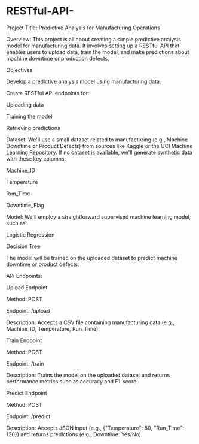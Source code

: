 # RESTful-API-
Project Title: Predictive Analysis for Manufacturing Operations

Overview: This project is all about creating a simple predictive analysis model for manufacturing data. It involves setting up a RESTful API that enables users to upload data, train the model, and make predictions about machine downtime or production defects.

Objectives:

Develop a predictive analysis model using manufacturing data.

Create RESTful API endpoints for:

Uploading data

Training the model

Retrieving predictions

Dataset: We'll use a small dataset related to manufacturing (e.g., Machine Downtime or Product Defects) from sources like Kaggle or the UCI Machine Learning Repository. If no dataset is available, we'll generate synthetic data with these key columns:

Machine_ID

Temperature

Run_Time

Downtime_Flag

Model: We'll employ a straightforward supervised machine learning model, such as:

Logistic Regression

Decision Tree

The model will be trained on the uploaded dataset to predict machine downtime or product defects.

API Endpoints:

Upload Endpoint

Method: POST

Endpoint: /upload

Description: Accepts a CSV file containing manufacturing data (e.g., Machine_ID, Temperature, Run_Time).

Train Endpoint

Method: POST

Endpoint: /train

Description: Trains the model on the uploaded dataset and returns performance metrics such as accuracy and F1-score.

Predict Endpoint

Method: POST

Endpoint: /predict

Description: Accepts JSON input (e.g., {"Temperature": 80, "Run_Time": 120}) and returns predictions (e.g., Downtime: Yes/No).
